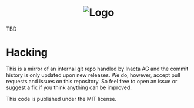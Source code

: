 <span style="display:block;text-align:center">![Logo](https://myxtzwallet.tokengate.io/assets/img/logo.png)</span>
==========

TBD



Hacking
=======

This is a mirror of an internal git repo handled by Inacta AG
and the commit history is only updated upon new releases.
We do, however, accept pull requests and issues on this repository. So
feel free to open an issue or suggest a fix if you think anything
can be improved.

This code is published under the MIT license.
